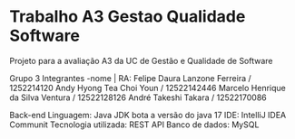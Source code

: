 # Trabalho A3 Gestao Qualidade Software

Projeto para a avaliação A3 da UC de Gestão e Qualidade de Software

Grupo 3
Integrantes
-nome | RA:
Felipe Daura Lanzone Ferreira / 1252214120
Andy Hyong Tea Choi Youn / 12522142446
Marcelo Henrique da Silva Ventura / 12522128126
André Takeshi Takara / 12522170086



Back-end
Linguagem: Java JDK bota a versão do java 17
IDE: IntelliJ IDEA Communit
Tecnologia utilizada: REST API
Banco de dados: MySQL
